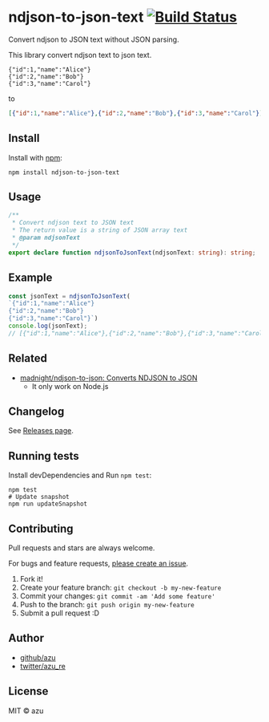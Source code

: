 # ndjson-to-json-text [![Build Status](https://travis-ci.org/azu/ndjson-to-json-text.svg?branch=master)](https://travis-ci.org/azu/ndjson-to-json-text)

Convert ndjson to JSON text without JSON parsing.

This library convert ndjson text to json text.

```
{"id":1,"name":"Alice"}
{"id":2,"name":"Bob"}
{"id":3,"name":"Carol"}
```

to

```json
[{"id":1,"name":"Alice"},{"id":2,"name":"Bob"},{"id":3,"name":"Carol"}]
```

## Install

Install with [npm](https://www.npmjs.com/):

    npm install ndjson-to-json-text

## Usage

```ts
/**
 * Convert ndjson text to JSON text
 * The return value is a string of JSON array text
 * @param ndjsonText
 */
export declare function ndjsonToJsonText(ndjsonText: string): string;
```

## Example

```js
const jsonText = ndjsonToJsonText(
`{"id":1,"name":"Alice"}
{"id":2,"name":"Bob"}
{"id":3,"name":"Carol"}`)
console.log(jsonText);
// [{"id":1,"name":"Alice"},{"id":2,"name":"Bob"},{"id":3,"name":"Carol"}]
```

## Related

- [madnight/ndjson-to-json: Converts NDJSON to JSON](https://github.com/madnight/ndjson-to-json#readme)
    - It only work on Node.js

## Changelog

See [Releases page](https://github.com/azu/ndjson-to-json-text/releases).

## Running tests

Install devDependencies and Run `npm test`:

    npm test
    # Update snapshot
    npm run updateSnapshot

## Contributing

Pull requests and stars are always welcome.

For bugs and feature requests, [please create an issue](https://github.com/azu/ndjson-to-json-text/issues).

1. Fork it!
2. Create your feature branch: `git checkout -b my-new-feature`
3. Commit your changes: `git commit -am 'Add some feature'`
4. Push to the branch: `git push origin my-new-feature`
5. Submit a pull request :D

## Author

- [github/azu](https://github.com/azu)
- [twitter/azu_re](https://twitter.com/azu_re)

## License

MIT © azu
